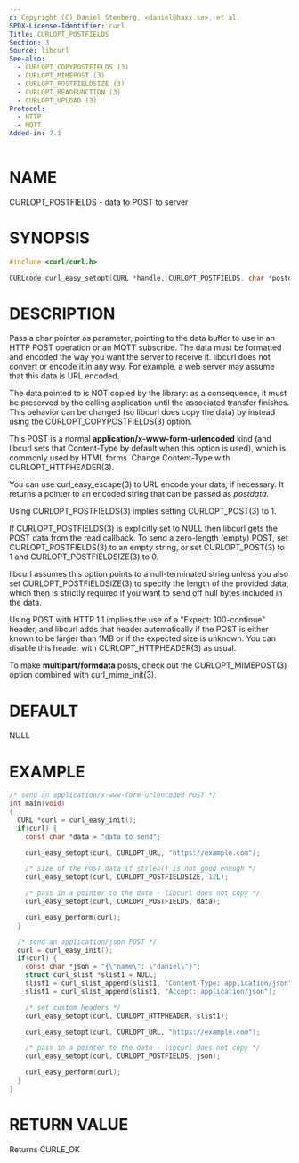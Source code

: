 ```yaml
---
c: Copyright (C) Daniel Stenberg, <daniel@haxx.se>, et al.
SPDX-License-Identifier: curl
Title: CURLOPT_POSTFIELDS
Section: 3
Source: libcurl
See-also:
  - CURLOPT_COPYPOSTFIELDS (3)
  - CURLOPT_MIMEPOST (3)
  - CURLOPT_POSTFIELDSIZE (3)
  - CURLOPT_READFUNCTION (3)
  - CURLOPT_UPLOAD (3)
Protocol:
  - HTTP
  - MQTT
Added-in: 7.1
---
```


# NAME

CURLOPT_POSTFIELDS - data to POST to server

# SYNOPSIS

~~~c
#include <curl/curl.h>

CURLcode curl_easy_setopt(CURL *handle, CURLOPT_POSTFIELDS, char *postdata);
~~~

# DESCRIPTION

Pass a char pointer as parameter, pointing to the data buffer to use in an
HTTP POST operation or an MQTT subscribe. The data must be formatted and
encoded the way you want the server to receive it. libcurl does not convert or
encode it in any way. For example, a web server may assume that this data is
URL encoded.

The data pointed to is NOT copied by the library: as a consequence, it must be
preserved by the calling application until the associated transfer finishes.
This behavior can be changed (so libcurl does copy the data) by instead using
the CURLOPT_COPYPOSTFIELDS(3) option.

This POST is a normal **application/x-www-form-urlencoded** kind (and
libcurl sets that Content-Type by default when this option is used), which is
commonly used by HTML forms. Change Content-Type with
CURLOPT_HTTPHEADER(3).

You can use curl_easy_escape(3) to URL encode your data, if
necessary. It returns a pointer to an encoded string that can be passed as
*postdata*.

Using CURLOPT_POSTFIELDS(3) implies setting CURLOPT_POST(3) to 1.

If CURLOPT_POSTFIELDS(3) is explicitly set to NULL then libcurl gets the POST
data from the read callback. To send a zero-length (empty) POST, set
CURLOPT_POSTFIELDS(3) to an empty string, or set CURLOPT_POST(3) to 1 and
CURLOPT_POSTFIELDSIZE(3) to 0.

libcurl assumes this option points to a null-terminated string unless you also
set CURLOPT_POSTFIELDSIZE(3) to specify the length of the provided data,
which then is strictly required if you want to send off null bytes included in
the data.

Using POST with HTTP 1.1 implies the use of a "Expect: 100-continue" header,
and libcurl adds that header automatically if the POST is either known to be
larger than 1MB or if the expected size is unknown. You can disable this
header with CURLOPT_HTTPHEADER(3) as usual.

To make **multipart/formdata** posts, check out the
CURLOPT_MIMEPOST(3) option combined with curl_mime_init(3).

# DEFAULT

NULL

# EXAMPLE

~~~c
/* send an application/x-www-form-urlencoded POST */
int main(void)
{
  CURL *curl = curl_easy_init();
  if(curl) {
    const char *data = "data to send";

    curl_easy_setopt(curl, CURLOPT_URL, "https://example.com");

    /* size of the POST data if strlen() is not good enough */
    curl_easy_setopt(curl, CURLOPT_POSTFIELDSIZE, 12L);

    /* pass in a pointer to the data - libcurl does not copy */
    curl_easy_setopt(curl, CURLOPT_POSTFIELDS, data);

    curl_easy_perform(curl);
  }

  /* send an application/json POST */
  curl = curl_easy_init();
  if(curl) {
    const char *json = "{\"name\": \"daniel\"}";
    struct curl_slist *slist1 = NULL;
    slist1 = curl_slist_append(slist1, "Content-Type: application/json");
    slist1 = curl_slist_append(slist1, "Accept: application/json");

    /* set custom headers */
    curl_easy_setopt(curl, CURLOPT_HTTPHEADER, slist1);

    curl_easy_setopt(curl, CURLOPT_URL, "https://example.com");

    /* pass in a pointer to the data - libcurl does not copy */
    curl_easy_setopt(curl, CURLOPT_POSTFIELDS, json);

    curl_easy_perform(curl);
  }
}
~~~

# RETURN VALUE

Returns CURLE_OK
